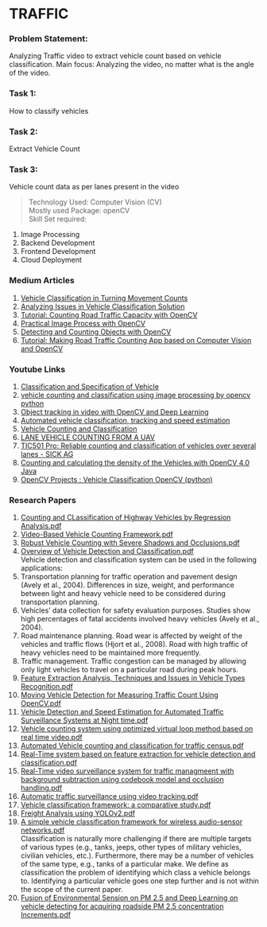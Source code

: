 # TRAFFIC  
  
### Problem Statement:
Analyzing Traffic video to extract vehicle count based on vehicle classification. Main focus: Analyzing the video, no matter what is the angle of the video.
  
### Task 1:
How to classify vehicles  
  
### Task 2:
Extract Vehicle Count
  
### Task 3:
Vehicle count data as per lanes present in the video 

> Technology Used: Computer Vision (CV)  
> Mostly used Package: openCV  
> Skill Set required:
1. Image Processing  
2. Backend Development  
3. Frontend Development  
4. Cloud Deployment  


### Medium Articles  
1. [Vehicle Classification in Turning Movement Counts](https://medium.com/transportation-engineering-data-collection/vehicle-classification-in-turning-movement-counts-4ce6b59534fe)  
2. [Analyzing Issues in Vehicle Classification Solution](https://medium.com/@bhrigs/analyzing-issues-in-vehicle-classification-and-counting-solution-57f29a84ec9f)  
3. [Tutorial: Counting Road Traffic Capacity with OpenCV](https://medium.com/machine-learning-world/tutorial-counting-road-traffic-capacity-with-opencv-998580f1fbde)  
4. [Practical Image Process with OpenCV](https://towardsdatascience.com/practical-image-process-with-opencv-8405772c603e)  
5. [Detecting and Counting Objects with OpenCV](https://medium.com/analytics-vidhya/detecting-and-counting-objects-with-opencv-b0f59bc1e111)  
6. [Tutorial: Making Road Traffic Counting App based on Computer Vision and OpenCV](https://medium.com/machine-learning-world/tutorial-making-road-traffic-counting-app-based-on-computer-vision-and-opencv-166937911660)  
  
  
### Youtube Links  
1. [Classification and Specification of Vehicle](https://www.youtube.com/watch?v=MLR2wbmjRQE&feature=youtu.be)  
2. [vehicle counting and classification using image processing by opencv python](https://www.youtube.com/watch?v=ONgktXxGIJo) 
3. [Object tracking in video with OpenCV and Deep Learning](https://www.youtube.com/watch?v=19vaot75JCY)  
4. [Automated vehicle classification, tracking and speed estimation](https://youtu.be/MvPY1CBapE4)  
5. [Vehicle Counting and Classification](https://youtu.be/mcNPld9wsIo)  
6. [LANE VEHICLE COUNTING FROM A UAV](https://youtu.be/NmcIzqJK1-U)  
7. [TIC501 Pro: Reliable counting and classification of vehicles over several lanes - SICK AG](https://www.youtube.com/watch?v=uLsDljlwuak)  
8. [Counting and calculating the density of the Vehicles with OpenCV 4.0 Java](https://www.youtube.com/watch?v=92RTneVhRV4)   
9. [OpenCV Projects : Vehicle Classification OpenCV (python)](https://www.youtube.com/watch?v=cyNKepIPEP4)  
  
### Research Papers  
1. [Counting and CLassification of Highway Vehicles by Regression Analysis.pdf](https://github.com/kadiyalamani15/Traffic/blob/master/Traffic%20-%20Research%20Paper%20Project/07100903.pdf)  
2. [Video-Based Vehicle Counting Framework.pdf](https://github.com/kadiyalamani15/Traffic/blob/master/Traffic%20-%20Research%20Paper%20Project/08703814.pdf)  
3. [Robust Vehicle Counting with Severe Shadows and Occlusions.pdf](https://github.com/kadiyalamani15/Traffic/blob/master/Traffic%20-%20Research%20Paper%20Project/129780549.pdf)    
4. [Overview of Vehicle Detection and Classification.pdf](https://github.com/kadiyalamani15/Traffic/blob/master/Traffic%20-%20Research%20Paper%20Project/159127941.pdf)    
Vehicle detection and classification system can be used in the following applications:  
  1. Transportation planning for traffic operation and pavement design (Avely et al., 2004). Differences in size, weight, and performance between light and heavy vehicle need to be considered during transportation planning.  
  2. Vehicles’ data collection for safety evaluation purposes. Studies show high percentages of fatal accidents involved heavy vehicles (Avely et al., 2004).  
  3. Road maintenance planning. Road wear is affected by weight of the vehicles and traffic flows (Hjort et al., 2008). Road with high traffic of heavy vehicles need to be maintained more frequently.    
  4. Traffic management. Traffic congestion can be managed by allowing only light vehicles to travel on a particular road during peak hours.  
5. [Feature Extraction Analysis, Techniques and Issues in Vehicle Types Recognition.pdf](https://github.com/kadiyalamani15/Traffic/blob/master/Traffic%20-%20Research%20Paper%20Project/188217040.pdf)  
6. [Moving Vehicle Detection for Measuring Traffic Count Using OpenCV.pdf](https://github.com/kadiyalamani15/Traffic/blob/master/Traffic%20-%20Research%20Paper%20Project/20131230030637936.pdf)  
7. [Vehicle Detection and Speed Estimation for Automated Traffic Surveillance Systems at Night time.pdf](https://github.com/kadiyalamani15/Traffic/blob/master/Traffic%20-%20Research%20Paper%20Project/212493711.pdf)  
8. [Vehicle counting system using optimized virtual loop method based on real time video.pdf](https://github.com/kadiyalamani15/Traffic/blob/master/Traffic%20-%20Research%20Paper%20Project/26779112.pdf)  
9. [Automated Vehicle counting and classification for traffic census.pdf](https://github.com/kadiyalamani15/Traffic/blob/master/Traffic%20-%20Research%20Paper%20Project/301109170.pdf)  
10. [Real-Time system based on feature extraction for vehicle detection and classification.pdf](https://github.com/kadiyalamani15/Traffic/blob/master/Traffic%20-%20Research%20Paper%20Project/5B1407617920-20Transport20and20Telecommunication20Journal5D20Real-Time20System20Based20on20Feature20Extraction20for20Vehicle20Detection20and20Classification.pdf)  
11. [Real-Time video surveillance system for traffic managmeent with background subtraction using codebook model and occlusion handling.pdf](https://github.com/kadiyalamani15/Traffic/blob/master/Traffic%20-%20Research%20Paper%20Project/5B1407617920-20Transport20and20Telecommunication20Journal5D20Real-Time20Video20Surveillance20System20for20Traffic20Management20with20Background20Subtraction20Using20Codebook20Model20and20Occlusion20Handling.pdf)  
12. [Automatic traffic surveillance using video tracking.pdf](https://github.com/kadiyalamani15/Traffic/blob/master/Traffic%20-%20Research%20Paper%20Project/82054378.pdf)  
13. [Vehicle classification framework: a comparative study.pdf](https://github.com/kadiyalamani15/Traffic/blob/master/Traffic%20-%20Research%20Paper%20Project/Ambardekar2014_Article_VehicleClassificationFramework.pdf)  
14. [Freight Analysis using YOLOv2.pdf](https://github.com/kadiyalamani15/Traffic/blob/master/Traffic%20-%20Research%20Paper%20Project/SSRN-id3420232.pdf)  
15. [A simple vehicle classification framework for wireless audio-sensor networks.pdf](https://github.com/kadiyalamani15/Traffic/blob/master/Traffic%20-%20Research%20Paper%20Project/httpwww_itl_waw_plczasopismajtit2008143.pdf)  
    Classification is naturally more challenging if there are multiple targets of various types (e.g., tanks, jeeps, other types of military vehicles, civilian vehicles, etc.). Furthermore, there may be a number of vehicles of the same type, e.g., tanks of a particular make. We define as classification the problem of identifying which class a vehicle belongs to. Identifying a particular vehicle goes one step further and is not within the scope of the current paper.  
16. [Fusion of Environmental Sension on PM 2.5 and Deep Learning on vehicle detecting for acquiring roadside PM 2.5 concentration Increments.pdf](https://github.com/kadiyalamani15/Traffic/blob/master/Traffic%20-%20Research%20Paper%20Project/sensors-20-04679.pdf)  
